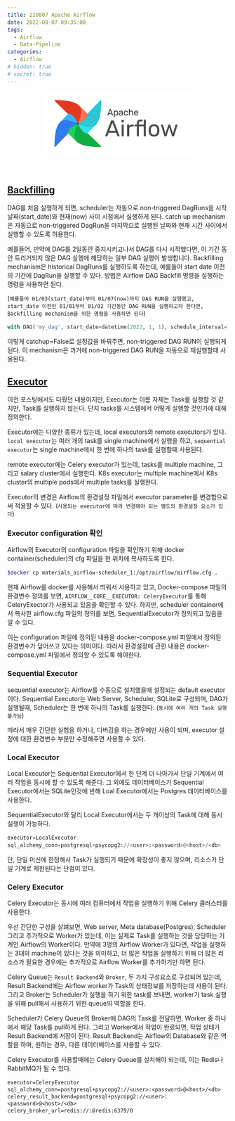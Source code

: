 ```yaml
---
title: 220807 Apache Airflow 
date: 2022-08-07 09:35:00
tags:
  - Airflow
  - Data-Pipeline
categories:
  - Airflow
# hidden: true
# secret: true
---
```


<div align="center">
  <img src="/images/post_images/220804_apache_airflow.png" alt="Apache Airflow">
</div>

<br/>
<br/>

## <ins><b>Backfilling</b></ins>

DAG를 처음 실행하게 되면, scheduler는 자동으로 non-triggered DagRuns을 시작 날짜(start_date)와 현재(now) 사이 시점에서 실행하게 된다. 
catch up mechanism은 자동으로 non-triggered DagRun을 마지막으로 실행된 날짜와 현재 시간 사이에서 실행할 수 있도록 허용한다.

예를들어, 만약에 DAG를 2일동안 중지시키고나서 DAG를 다시 시작했다면, 이 기간 동안 트리거되지 않은 DAG 실행에 해당하는 일부 DAG 실행이 발생합니다. 
Backfilling mechanism은 historical DagRuns를 실행하도록 하는데, 예를들어 start date 이전의 기간에 DagRun을 실행할 수 있다. 
방법은 Airflow DAG Backfill 명령을 실행하는 명령을 사용하면 된다. 

(`예를들어 01/03(start_date)부터 01/07(now)까지 DAG RUN을 실행했고, start_date 이전인 01/01부터 01/02 기간동안 DAG RUN을 실행하고자 한다면, Backfilling mechanism을 위한 명령을 사용하면 된다`)

```python
with DAG('my_dag', start_date=datetime(2022, 1, 1), schedule_interval='@daily', catchup=False) as dag:
```
이렇게 catchup=False로 설정값을 바꿔주면, non-triggered DAG RUN이 실행되게 된다. 이 mechanism은 과거에 non-triggered DAG RUN을 자동으로 재실행할때 사용된다.

## <ins><b>Executor</b></ins>

이전 포스팅에서도 다뤘던 내용이지만, Executor는 이름 자체는 Task를 실행할 것 같지만, Task를 실행하지 않는다. 단지 tasks를 시스템에서 어떻게 실행할 것인가에 대해 정의한다.

Executor에는 다양한 종류가 있는데, local executors와 remote executors가 있다. `local executor`는 여러 개의 task를 single machine에서 실행을 하고, `sequential executor`는 single machine에서 한 번에 하나의 task를 실행할때 사용된다. 

remote executor에는 Celery executor가 있는데, tasks를 multiple machine, 그리고 salary cluster에서 실행한다. K8s executor는 multiple machine에서 K8s cluster의 multiple pods에서 multiple tasks를 실행한다.

Executor의 변경은 Airflow의 환경설정 파일에서 executor parameter를 변경함으로써 적용할 수 있다. (`사용되는 executor에 따라 변경해야 되는 별도의 환경설정 요소가 있다`)

<!-- more -->

### **Executor configuration 확인**

  Airflow의 Executor의 configuration 파일을 확인하기 위해 docker container(scheduler)의 cfg 파일을 현 위치에 복사하도록 한다.

  ```zsh
  $docker cp materials_airflow-scheduler_1:/opt/airflow/airflow.cfg .
  ```

  현재 Airflow를 docker를 사용해서 띄워서 사용하고 있고, Docker-compose 파일의 환경변수 정의를 보면, `AIRFLOW__CORE__EXECUTOR: CeleryExecutor`를 통해 CeleryExector가 사용되고 있음을 확인할 수 있다. 하지만, scheduler container에서 복사한 airflow.cfg 파일의 정의를 보면, SequentialExecutor가 정의되고 있음을 알 수 있다. 

  이는 configuration 파일에 정의된 내용을 docker-compose.yml 파일에서 정의된 환경변수가 덮어쓰고 있다는 의미이다. 따라서 환경설정에 관한 내용은 docker-compose.yml 파일에서 정의할 수 있도록 해야한다.

### **Sequential Executor**

sequential executor는 Airflow를 수동으로 설치했을때 설정되는 default executor이다. Sequential Executor는 Web Server, Scheduler, SQLite로 구성되며, DAG가 실행될때, Scheduler는 한 번에 하나의 Task를 실행한다. (`동시에 여러 개의 Task 실행 불가능`)

따라서 매우 간단한 실험을 하거나, 디버깅을 하는 경우에만 사용이 되며, executor 설정에 대한 환경변수 부분만 수정해주면 사용할 수 있다.

### **Local Executor**

Local Executor는 Sequential Executor에서 한 단계 더 나아가서 단일 기계에서 여러 작업을 동시에 할 수 있도록 해준다. 그 외에도 데이터베이스가 Sequential Executor에서는 SQLite인것에 반해 Loal Executor에서는 Postgres 데이터베이스를 사용한다.

SequentialExecutor와 달리 Local Executor에서는 두 개이상의 Task에 대해 동시 실행이 가능하다.

  ```python
  executor=LocalExecutor
  sql_alchemy_conn=postgresql+psycopg2://<user>:<password>@<host>/<db>
  ```
단, 단일 머신에 한정해서 Task가 실행되기 때문에 확장성이 좋지 않으며, 리소스가 단일 기계로 제한된다는 단점이 있다.

### **Celery Executor**

Celery Executor는 동시에 여러 컴퓨터에서 작업을 실행하기 위해 Celery 클러스터를 사용한다. 

우선 간단한 구성을 살펴보면, Web server, Meta database(Postgres), Scheduler 그리고 추가적으로 Worker가 있는데, 이는 실제로 Task를 실행하는 것을 담당하는 기계인 Airflow의 Worker이다. 만약에 3명의 Airflow Worker가 있다면, 작업을 실행하는 3대의 machine이 있다는 것을 의미하고, 더 많은 작업을 실행하기 위해 더 많은 리소스가 필요한 경우에는 추가적으로 Airflow Worker를 추가하기만 하면 된다.

Celery Queue는 `Result Backend`와 `Broker`, 두 가지 구성요소로 구성되어 있는데, Result Backend에는 Airflow worker가 Task의 상태정보를 저장하는데 사용이 된다. 그리고 Broker는 Scheduler가 실행을 하기 위한 task를 보내면, worker가 task 실행을 위해 pull해서 사용하기 위한 queue의 역할을 한다.  

Scheduler가 Celery Queue의 Broker에 DAG의 Task를 전달하면, Worker 중 하나에서 해당 Task를 pull하게 된다. 그리고 Worker에서 작업이 완료되면, 작업 상태가 Result Backend에 저장이 된다. Result Backend는 Airflow의 Database와 같은 역할을 하며, 원하는 경우, 다른 데이터베이스를 사용할 수 있다. 

Celery Executor를 사용할때에는 Celery Queue를 설치해야 되는데, 이는 Redis나 RabbitMQ가 될 수 있다.

  ```pyton
  executor=CeleryExecutor
  sql_alchemy_conn=postgresql+psycopg2://<user>:<password>@<host>/<db>
  celery_result_backend=postgresql+psycopg2://<user>:<password>@<host>/<db>
  celery_broker_url=redis://:@redis:6379/0
  ``` 